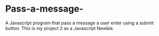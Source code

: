 # Pass-a-message-
A Javascript program that pass a message a user enter using a submit button. 
This is my project 2 as a Javascript Newbie. 
